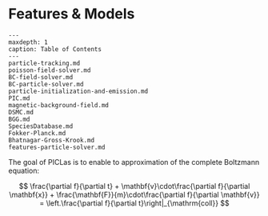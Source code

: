 # Features & Models

```{toctree}
---
maxdepth: 1
caption: Table of Contents
---
particle-tracking.md
poisson-field-solver.md
BC-field-solver.md
BC-particle-solver.md
particle-initialization-and-emission.md
PIC.md
magnetic-background-field.md
DSMC.md
BGG.md
SpeciesDatabase.md
Fokker-Planck.md
Bhatnagar-Gross-Krook.md
features-particle-solver.md
```

The goal of PICLas is to enable to approximation of the complete Boltzmann equation:

$$ \frac{\partial f}{\partial t} + \mathbf{v}\cdot\frac{\partial f}{\partial \mathbf{x}} + \frac{\mathbf{F}}{m}\cdot\frac{\partial f}{\partial \mathbf{v}} = \left.\frac{\partial f}{\partial t}\right|_{\mathrm{coll}} $$
